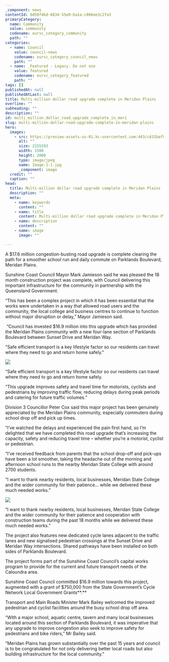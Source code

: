 ```yaml
---
_component: news
contentId: 0d58f4bd-6834-55e0-ba1a-c866ee3c2fa3
primaryCategory:
  name: Community
  value: community
  codename: oursc_category_community
  path: ""
categories:
  - name: Council
    value: council-news
    codename: oursc_category_council_news
    path: ""
  - name: _Featured - Legacy. Do not use
    value: featured
    codename: oursc_category_featured
    path: ""
tags: []
publishedAt: null
publishedAtLast: null
title: Multi-million dollar road upgrade complete in Meridan Plains
overline: ""
subheading: ""
description: ""
id: multi_million_dollar_road_upgrade_complete_in_meri
slug: multi-million-dollar-road-upgrade-complete-in-meridan-plains
hero:
  images:
    - src: https://preview-assets-us-01.kc-usercontent.com:443/c631baf8-1b46-001f-580c-d0001b68b4a8/8d734ea3-8ff6-48c5-a0e7-e6d9bd4d8155/Image-1-1.jpg
      alt: ""
      size: 2155293
      width: 1500
      height: 2000
      type: image/jpeg
      name: Image-1-1.jpg
      _component: image
  credit: ""
  caption: ""
head:
  title: Multi-million dollar road upgrade complete in Meridan Plains
  description: ""
  meta:
    - name: keywords
      content: ""
    - name: title
      content: Multi-million dollar road upgrade complete in Meridan Plains
    - name: description
      content: ""
    - name: image
      image: ""

---
```

A $17.6 million congestion-busting road upgrade is complete clearing the path for a smoother school run and daily commute on Parklands Boulevard, Meridan Plains.

Sunshine Coast Council Mayor Mark Jamieson said he was pleased the 18 month construction project was complete, with Council delivering this important infrastructure for the community in partnership with the Queensland Government.

“This has been a complex project in which it has been essential that the works were undertaken in a way that allowed road users and the community, the local college and business centres to continue to function without major disruption or delay,” Mayor Jamieson said.

 “Council has invested $16.9 million into this upgrade which has provided the Meridan Plains community with a new four-lane section of Parklands Boulevard between Sunset Drive and Meridan Way.

"Safe efficient transport is a key lifestyle factor so our residents can travel where they need to go and return home safely."

![](https://preview-assets-us-01.kc-usercontent.com:443/c631baf8-1b46-001f-580c-d0001b68b4a8/839cef29-bd7d-47c4-978c-0a36fa79183f/Image-2-2-1024x683.jpg)

“Safe efficient transport is a key lifestyle factor so our residents can travel where they need to go and return home safely.

“This upgrade improves safety and travel time for motorists, cyclists and pedestrians by improving traffic flow, reducing delays during peak periods and catering for future traffic volumes.”

Division 3 Councillor Peter Cox said this major project has been genuinely appreciated by the Meridan Plains community, especially commuters during school drop off and pick up times.

“I’ve watched the delays and experienced the pain first hand, so I’m delighted that we have completed this road upgrade that’s increasing the capacity, safety and reducing travel time – whether you’re a motorist, cyclist or pedestrian.

“I’ve received feedback from parents that the school drop-off and pick-ups have been a lot smoother, taking the headache out of the morning and afternoon school runs to the nearby Meridan State College with around 2700 students.

"I want to thank nearby residents, local businesses, Meridan State College and the wider community for their patience... while we delivered these much needed works.”

![](https://preview-assets-us-01.kc-usercontent.com:443/c631baf8-1b46-001f-580c-d0001b68b4a8/94f18aa6-c372-422e-9b28-4938d4a38993/Image-3-1024x683.jpg)

“I want to thank nearby residents, local businesses, Meridan State College and the wider community for their patience and cooperation with construction teams during the past 18 months while we delivered these much needed works.”

The project also features new dedicated cycle lanes adjacent to the traffic lanes and new signalised pedestrian crossings at the Sunset Drive and Meridan Way intersections. Shared pathways have been installed on both sides of Parklands Boulevard.

The project forms part of the Sunshine Coast Council’s capital works program to provide for the current and future transport needs of the Caloundra area.

Sunshine Coast Council committed $16.9 million towards this project, augmented with a grant of $750,000 from the State Government’s Cycle Network Local Government Grants**.**

Transport and Main Roads Minister Mark Bailey welcomed the improved pedestrian and cyclist facilities around the busy school drop off area.

“With a major school, aquatic centre, tavern and many local businesses located around this section of Parklands Boulevard, it was imperative that any upgrade to improve congestion also seek to improve safety for pedestrians and bike riders,” Mr Bailey said.

“Meridan Plains has grown substantially over the past 15 years and council is to be congratulated for not only delivering better local roads but also building infrastructure for the local community.”
